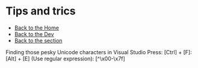 # Tips and trics

- [Back to the Home](../../README.md)
- [Back to the Dev](../README.md)
- [Back to the section](README.md)

Finding those pesky Unicode characters in Visual Studio
Press: [Ctrl] + [F]: [Alt] + [E] (Use regular expression): [^\x00-\x7f]
